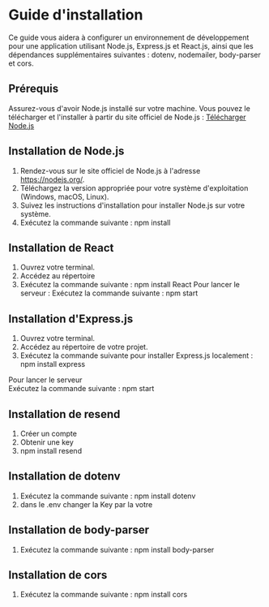 # Guide d'installation

Ce guide vous aidera à configurer un environnement de développement pour une application utilisant Node.js, Express.js et React.js, ainsi que les dépendances supplémentaires suivantes : dotenv, nodemailer, body-parser et cors.

## Prérequis

Assurez-vous d'avoir Node.js installé sur votre machine. Vous pouvez le télécharger et l'installer à partir du site officiel de Node.js : [Télécharger Node.js](https://nodejs.org/)

## Installation de Node.js
1. Rendez-vous sur le site officiel de Node.js à l'adresse https://nodejs.org/.
2. Téléchargez la version appropriée pour votre système d'exploitation (Windows, macOS, Linux).
3.  Suivez les instructions d'installation pour installer Node.js sur votre système.
4. Exécutez la commande suivante : 
    npm install

## Installation de React
1. Ouvrez votre terminal.
2. Accédez au répertoire 
3. Exécutez la commande suivante : 
    npm install React
Pour lancer le serveur :
Exécutez la commande suivante : 
    npm start

## Installation d'Express.js

1. Ouvrez votre terminal.
2. Accédez au répertoire de votre projet.
3. Exécutez la commande suivante pour installer Express.js localement :
   npm install express

Pour lancer le serveur  
Exécutez la commande suivante : 
    npm start

## Installation de resend
1. Créer un compte 
2. Obtenir une key 
3. npm install resend

## Installation de dotenv
1. Exécutez la commande suivante :
   npm install dotenv
2. dans le .env changer la Key par la votre 

## Installation de body-parser
1. Exécutez la commande suivante :
    npm install body-parser

## Installation de cors
1. Exécutez la commande suivante :
    npm install cors
